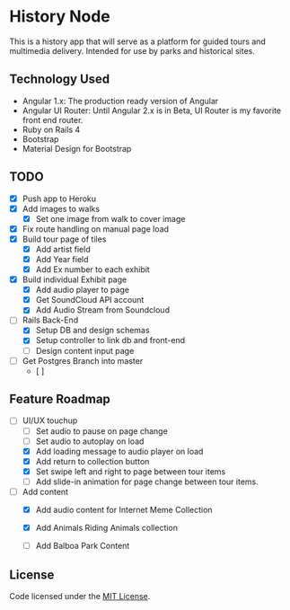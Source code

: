 # History Node

This is a history app that will serve as a platform for guided tours and multimedia delivery. Intended for use by parks and historical sites.

## Technology Used
+ Angular 1.x: The production ready version of Angular
+ Angular UI Router: Until Angular 2.x is in Beta, UI Router is my favorite front end router.
+ Ruby on Rails 4
+ Bootstrap
+ Material Design for Bootstrap

## TODO
+ [x] Push app to Heroku
+ [x] Add images to walks
  + [x] Set one image from walk to cover image
+ [x] Fix route handling on manual page load
+ [x] Build tour page of tiles  
  + [x] Add artist field
  + [x] Add Year field
  + [x] Add Ex number to each exhibit
+ [x] Build individual Exhibit page
  + [x] Add audio player to page
  + [x] Get SoundCloud API account
  + [x] Add Audio Stream from Soundcloud
+ [ ] Rails Back-End
  + [x] Setup DB and design schemas
  + [x] Setup controller to link db and front-end
  + [ ] Design content input page
+ [ ] Get Postgres Branch into master
  + [ ]

## Feature Roadmap
+ [ ] UI/UX touchup
  + [ ] Set audio to pause on page change
  + [ ] Set audio to autoplay on load
  + [x] Add loading message to audio player on load
  + [x] Add return to collection button
  + [x] Set swipe left and right to page between tour items
  + [ ] Add slide-in animation for page change between tour items.
+ [ ] Add content
  + [x] Add audio content for Internet Meme Collection
  + [x] Add Animals Riding Animals collection
  + [ ] Add Balboa Park Content


## License
Code licensed under the [MIT License](http://opensource.org/licenses/MIT).
